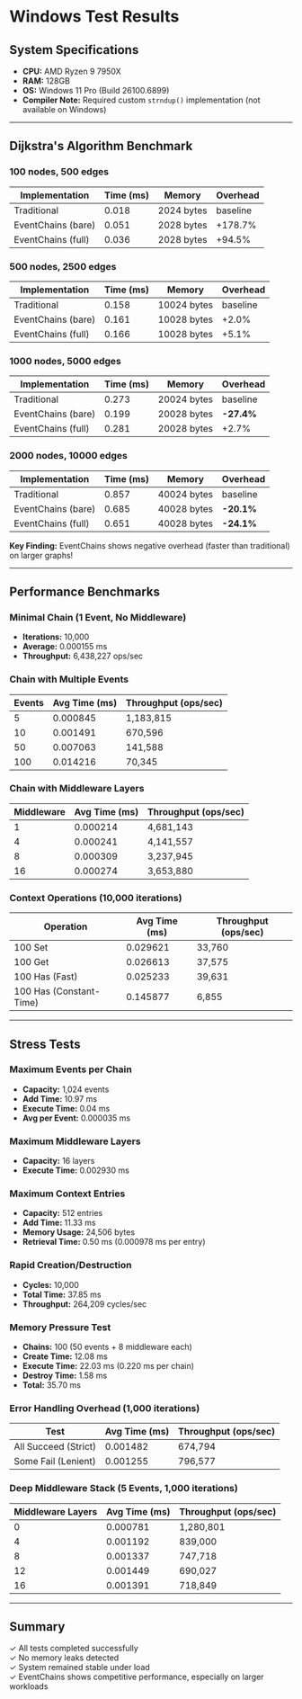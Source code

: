# Windows Test Results

## System Specifications
- **CPU:** AMD Ryzen 9 7950X
- **RAM:** 128GB
- **OS:** Windows 11 Pro (Build 26100.6899)
- **Compiler Note:** Required custom `strndup()` implementation (not available on Windows)

---

## Dijkstra's Algorithm Benchmark

### 100 nodes, 500 edges
| Implementation | Time (ms) | Memory | Overhead |
|----------------|-----------|--------|----------|
| Traditional | 0.018 | 2024 bytes | baseline |
| EventChains (bare) | 0.051 | 2028 bytes | +178.7% |
| EventChains (full) | 0.036 | 2028 bytes | +94.5% |

### 500 nodes, 2500 edges
| Implementation | Time (ms) | Memory | Overhead |
|----------------|-----------|--------|----------|
| Traditional | 0.158 | 10024 bytes | baseline |
| EventChains (bare) | 0.161 | 10028 bytes | +2.0% |
| EventChains (full) | 0.166 | 10028 bytes | +5.1% |

### 1000 nodes, 5000 edges
| Implementation | Time (ms) | Memory | Overhead |
|----------------|-----------|--------|----------|
| Traditional | 0.273 | 20024 bytes | baseline |
| EventChains (bare) | 0.199 | 20028 bytes | **-27.4%** |
| EventChains (full) | 0.281 | 20028 bytes | +2.7% |

### 2000 nodes, 10000 edges
| Implementation | Time (ms) | Memory | Overhead |
|----------------|-----------|--------|----------|
| Traditional | 0.857 | 40024 bytes | baseline |
| EventChains (bare) | 0.685 | 40028 bytes | **-20.1%** |
| EventChains (full) | 0.651 | 40028 bytes | **-24.1%** |

**Key Finding:** EventChains shows negative overhead (faster than traditional) on larger graphs!

---

## Performance Benchmarks

### Minimal Chain (1 Event, No Middleware)
- **Iterations:** 10,000
- **Average:** 0.000155 ms
- **Throughput:** 6,438,227 ops/sec

### Chain with Multiple Events
| Events | Avg Time (ms) | Throughput (ops/sec) |
|--------|---------------|----------------------|
| 5 | 0.000845 | 1,183,815 |
| 10 | 0.001491 | 670,596 |
| 50 | 0.007063 | 141,588 |
| 100 | 0.014216 | 70,345 |

### Chain with Middleware Layers
| Middleware | Avg Time (ms) | Throughput (ops/sec) |
|------------|---------------|----------------------|
| 1 | 0.000214 | 4,681,143 |
| 4 | 0.000241 | 4,141,557 |
| 8 | 0.000309 | 3,237,945 |
| 16 | 0.000274 | 3,653,880 |

### Context Operations (10,000 iterations)
| Operation | Avg Time (ms) | Throughput (ops/sec) |
|-----------|---------------|----------------------|
| 100 Set | 0.029621 | 33,760 |
| 100 Get | 0.026613 | 37,575 |
| 100 Has (Fast) | 0.025233 | 39,631 |
| 100 Has (Constant-Time) | 0.145877 | 6,855 |

---

## Stress Tests

### Maximum Events per Chain
- **Capacity:** 1,024 events
- **Add Time:** 10.97 ms
- **Execute Time:** 0.04 ms
- **Avg per Event:** 0.000035 ms

### Maximum Middleware Layers
- **Capacity:** 16 layers
- **Execute Time:** 0.002930 ms

### Maximum Context Entries
- **Capacity:** 512 entries
- **Add Time:** 11.33 ms
- **Memory Usage:** 24,506 bytes
- **Retrieval Time:** 0.50 ms (0.000978 ms per entry)

### Rapid Creation/Destruction
- **Cycles:** 10,000
- **Total Time:** 37.85 ms
- **Throughput:** 264,209 cycles/sec

### Memory Pressure Test
- **Chains:** 100 (50 events + 8 middleware each)
- **Create Time:** 12.08 ms
- **Execute Time:** 22.03 ms (0.220 ms per chain)
- **Destroy Time:** 1.58 ms
- **Total:** 35.70 ms

### Error Handling Overhead (1,000 iterations)
| Test | Avg Time (ms) | Throughput (ops/sec) |
|------|---------------|----------------------|
| All Succeed (Strict) | 0.001482 | 674,794 |
| Some Fail (Lenient) | 0.001255 | 796,577 |

### Deep Middleware Stack (5 Events, 1,000 iterations)
| Middleware Layers | Avg Time (ms) | Throughput (ops/sec) |
|-------------------|---------------|----------------------|
| 0 | 0.000781 | 1,280,801 |
| 4 | 0.001192 | 839,000 |
| 8 | 0.001337 | 747,718 |
| 12 | 0.001449 | 690,027 |
| 16 | 0.001391 | 718,849 |

---

## Summary
✓ All tests completed successfully  
✓ No memory leaks detected  
✓ System remained stable under load  
✓ EventChains shows competitive performance, especially on larger workloads